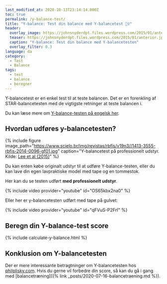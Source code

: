 ```yaml
---
last_modified_at: 2020-10-13T23:14:14.000Z
toc: true
permalink: /y-balance-test/
title: "Y-balance: Test din balance med Y-balancetest 🤹‍♀️"
header:
  overlay_image: https://johnsnyderdpt.files.wordpress.com/2015/01/anterior.jpg?w=1440
  teaser: https://johnsnyderdpt.files.wordpress.com/2015/01/anterior.jpg?w=1440
  caption: "Y-balance: Test din balance med Y-balancetesten"
  overlay_filter: 0.3
language: da
category:
  - Test
  - Balance
tags:
  - test
  - balance
  - beregner
---
```


Y-balancetest er en enkel test til at teste balancen. Det er en forenkling af STAR-balancetesten med de vigtigste retninger at teste balancen i.

Du kan læse mere om [Y-balance-testen på engelsk her](https://www.scienceforsport.com/y-balance-test/).

## Hvordan udføres y-balancetesten?

{% include figure image_path="https://www.scielo.br/img/revistas/rbfis/v19n3//1413-3555-rbfis-2014-0096-gf01.jpg" caption="Y-balancetest på professionelt udstyr. Kilde: [Lee et al (2015)](https://www.scielo.br/scielo.php?script=sci_arttext&pid=S1413-35552015000300227)" %}

Du kan enten købe originalt udstyr til at udføre Y-balance-testen, eller du kan lave din egen lavpraktiske model med tape og en tommestok.

Her kan du se testen udført **med professionelt udstyr**.

{% include video provider="youtube" id="OS65kbx2na0" %}

Eller her er y-balancetesten udført med tape på gulvet:

{% include video provider="youtube" id="qFVuS-P2FrI" %}

## Beregn din Y-balance-test score

{% include calculate-y-balance.html %}

## Konklusion om Y-balancetesten

Der er mere interessante betragtninger om Y-balancetesten hos [philplisky.com](https://philplisky.com/). Hvis du gerne vil forbedre din score, så kan du gå i gang med [balancetræning]({% link _posts/2020-07-16-balancetraening.md %}).
